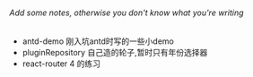 
###### Add some notes, otherwise you don't know what you're writing


- antd-demo 刚入坑antd时写的一些小demo
- pluginRepository 自己造的轮子,暂时只有年份选择器
- react-router 4 的练习
